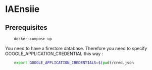 # IAEnsiie

## Prerequisites

```bash
    docker-compose up
```

You need to have a firestore database. Therefore you need to specify GOOGLE_APPLICATION_CREDENTIAL this way : 

```bash
    export GOOGLE_APPLICATION_CREDENTIALS=$(pwd)/cred.json
```